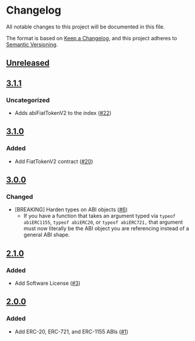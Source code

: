 # Changelog
All notable changes to this project will be documented in this file.

The format is based on [Keep a Changelog](https://keepachangelog.com/en/1.0.0/),
and this project adheres to [Semantic Versioning](https://semver.org/spec/v2.0.0.html).

## [Unreleased]

## [3.1.1]
### Uncategorized
- Adds abiFiatTokenV2 to the index ([#22](https://github.com/MetaMask/metamask-eth-abis/pull/22))

## [3.1.0]
### Added
- Add FiatTokenV2 contract ([#20](https://github.com/MetaMask/metamask-eth-abis/pull/20))

## [3.0.0]
### Changed
- [BREAKING] Harden types on ABI objects ([#6](https://github.com/MetaMask/metamask-eth-abis/pull/6))
  - If you have a function that takes an argument typed via `typeof abiERC1155`, `typeof abiERC20`, or `typeof abiERC721,` that argument must now literally be the ABI object you are referencing instead of a general ABI shape.


## [2.1.0]
### Added
- Add Software License ([#3](https://github.com/MetaMask/metamask-eth-abis/pull/3))

## [2.0.0]
### Added
- Add ERC-20, ERC-721, and ERC-1155 ABIs ([#1](https://github.com/MetaMask/metamask-eth-abis/pull/1))

[Unreleased]: https://github.com/MetaMask/metamask-eth-abis/compare/v3.1.1...HEAD
[3.1.1]: https://github.com/MetaMask/metamask-eth-abis/compare/v3.1.0...v3.1.1
[3.1.0]: https://github.com/MetaMask/metamask-eth-abis/compare/v3.0.0...v3.1.0
[3.0.0]: https://github.com/MetaMask/metamask-eth-abis/compare/v2.1.0...v3.0.0
[2.1.0]: https://github.com/MetaMask/metamask-eth-abis/compare/v2.0.0...v2.1.0
[2.0.0]: https://github.com/MetaMask/metamask-eth-abis/releases/tag/v2.0.0
